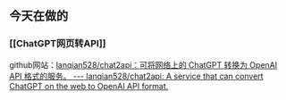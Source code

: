 ## 今天在做的
### [[ChatGPT网页转API]]

github网站：[lanqian528/chat2api：可将网络上的 ChatGPT 转换为 OpenAI API 格式的服务。 --- lanqian528/chat2api: A service that can convert ChatGPT on the web to OpenAI API format.](https://github.com/lanqian528/chat2api?tab=readme-ov-file)



